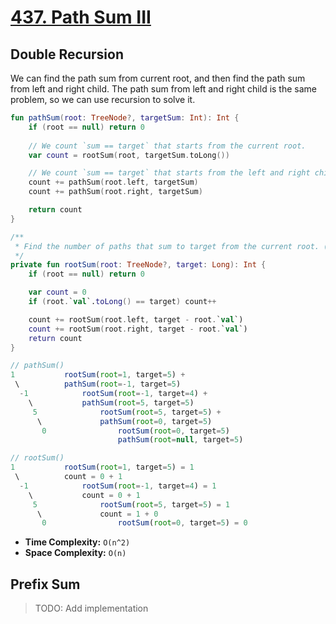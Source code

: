 # [437. Path Sum III](https://leetcode.com/problems/path-sum-iii)

## Double Recursion
We can find the path sum from current root, and then find the path sum from left and right child. The path sum from left and right child is the same problem, so we can use recursion to solve it.

```kotlin
fun pathSum(root: TreeNode?, targetSum: Int): Int {
    if (root == null) return 0
    
    // We count `sum == target` that starts from the current root.
    var count = rootSum(root, targetSum.toLong())

    // We count `sum == target` that starts from the left and right child.
    count += pathSum(root.left, targetSum)
    count += pathSum(root.right, targetSum)

    return count
}

/**
 * Find the number of paths that sum to target from the current root. (Not necessary from root to leaf)
 */
private fun rootSum(root: TreeNode?, target: Long): Int {
    if (root == null) return 0

    var count = 0
    if (root.`val`.toLong() == target) count++

    count += rootSum(root.left, target - root.`val`)
    count += rootSum(root.right, target - root.`val`)
    return count
}
```

```js
// pathSum()
1           rootSum(root=1, target=5) +
 \          pathSum(root=-1, target=5)
  -1            rootSum(root=-1, target=4) + 
    \           pathSum(root=5, target=5)
     5              rootSum(root=5, target=5) +
      \             pathSum(root=0, target=5)
       0                rootSum(root=0, target=5)
                        pathSum(root=null, target=5)

// rootSum()
1           rootSum(root=1, target=5) = 1
 \          count = 0 + 1
  -1            rootSum(root=-1, target=4) = 1
    \           count = 0 + 1
     5              rootSum(root=5, target=5) = 1
      \             count = 1 + 0
       0                rootSum(root=0, target=5) = 0
```

* **Time Complexity:** `O(n^2)`
* **Space Complexity:** `O(n)`

## Prefix Sum
> TODO: Add implementation